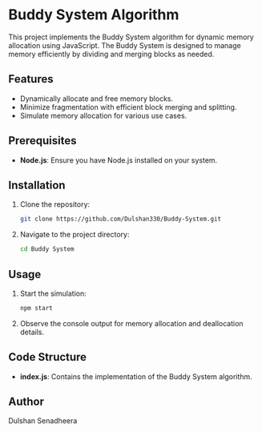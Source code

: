 # Buddy System Algorithm

This project implements the Buddy System algorithm for dynamic memory allocation using JavaScript. The Buddy System is designed to manage memory efficiently by dividing and merging blocks as needed.

## Features
- Dynamically allocate and free memory blocks.
- Minimize fragmentation with efficient block merging and splitting.
- Simulate memory allocation for various use cases.

## Prerequisites
- **Node.js**: Ensure you have Node.js installed on your system.

## Installation
1. Clone the repository:
   ```bash
   git clone https://github.com/Dulshan330/Buddy-System.git
   ```
2. Navigate to the project directory:
   ```bash
   cd Buddy System
   ```

## Usage
1. Start the simulation:
   ```bash
   npm start
   ```
2. Observe the console output for memory allocation and deallocation details.

## Code Structure
- **index.js**: Contains the implementation of the Buddy System algorithm.


## Author
Dulshan Senadheera
